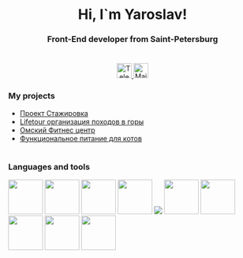 <div id="header" align="center">
 <h1>Hi, I`m Yaroslav!</h1>
 <h3>Front-End developer from Saint-Petersburg </h3>
</div>

#

<div id="socials" align="center">
 <a href="https://t.me/dYAROSLAVy">
  <img height=30 src="https://img.shields.io/badge/Telegram-blue?style=for-the-bage&logo=telegram&logoColor=white" alt="Telegram"/>
 </a>
  <a href="mailto:yadsp@yandex.ru">
  <img height="30" src="https://img.shields.io/badge/Mail me-blue?style=for-the-bage&logo=gmail&logoColor=white" alt="Mail"/>
 </a>
</div>

### My projects
<ul>
 <li>
  <a href="https://dyaroslavy.github.io/internship/">Проект Стажировка</a>
 </li>
 <li>
  <a href="https://dyaroslavy.github.io/lifetour/">Lifetour организация походов в горы</a>
 </li>
 <li>
  <a href="https://dyaroslavy.github.io/fitness/">Омский Фитнес центр</a>
 </li>
 <li>
  <a href="https://dyaroslavy.github.io/2173645-cat-energy-28/">Функциональное питание для котов</a>
 </li>
</ul>


#

### Languages and tools
<div>
 <img src="https://cdn.jsdelivr.net/gh/devicons/devicon@latest/icons/javascript/javascript-original.svg" width="70" height="70"/>
 <img src="https://cdn.jsdelivr.net/gh/devicons/devicon@latest/icons/html5/html5-original-wordmark.svg" width="70" height="70"/>
 <img src="https://cdn.jsdelivr.net/gh/devicons/devicon@latest/icons/css3/css3-original-wordmark.svg" width="70" height="70"/>
 <img src="https://cdn.jsdelivr.net/gh/devicons/devicon@latest/icons/react/react-original-wordmark.svg" width="70" height="70"/>
 <img src="https://cdn.jsdelivr.net/gh/devicons/devicon@latest/icons/nextjs/nextjs-original-wordmark.svg" />    
 <img src="https://cdn.jsdelivr.net/gh/devicons/devicon@latest/icons/sass/sass-original.svg" width="70" height="70"/>
 <img src="https://cdn.jsdelivr.net/gh/devicons/devicon@latest/icons/git/git-original-wordmark.svg" width="70" height="70"/>
 <img src="https://cdn.jsdelivr.net/gh/devicons/devicon@latest/icons/figma/figma-original.svg" width="70" height="70"/>
 <img src="https://cdn.jsdelivr.net/gh/devicons/devicon@latest/icons/webpack/webpack-plain-wordmark.svg" width="70" height="70"/>
 <img src="https://cdn.jsdelivr.net/gh/devicons/devicon@latest/icons/gulp/gulp-plain.svg" width="70" height="70"/>
</div>

 #

 <div id="stat" align="center">
    <img src="https://github-profile-summary-cards.vercel.app/api/cards/profile-details?username=dYAROSLAVy" alt=""/>
    <img src="https://github-profile-summary-cards.vercel.app/api/cards/most-commit-language?username=dYAROSLAVy" alt=""/>
     <img src="https://github-profile-summary-cards.vercel.app/api/cards/stats?username=dYAROSLAVy" alt=""/>
</div>

